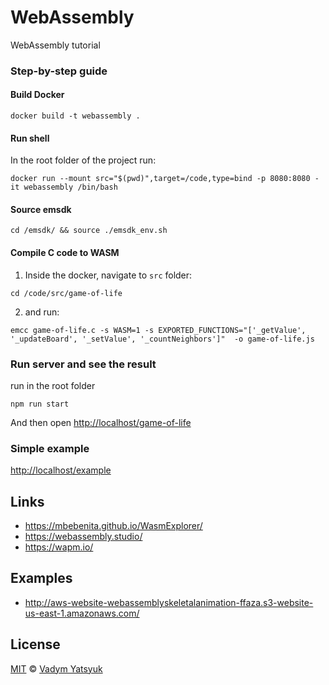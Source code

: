 # WebAssembly

WebAssembly tutorial

### Step-by-step guide

#### Build Docker

```
docker build -t webassembly .
```

#### Run shell

In the root folder of the project run:

```
docker run --mount src="$(pwd)",target=/code,type=bind -p 8080:8080 -it webassembly /bin/bash
```

#### Source emsdk

```
cd /emsdk/ && source ./emsdk_env.sh
```

#### Compile C code to WASM

1. Inside the docker, navigate to `src` folder:

```
cd /code/src/game-of-life
```

2. and run:

```
emcc game-of-life.c -s WASM=1 -s EXPORTED_FUNCTIONS="['_getValue', '_updateBoard', '_setValue', '_countNeighbors']"  -o game-of-life.js
```

### Run server and see the result

run in the root folder

```
npm run start
```

And then open [http://localhost/game-of-life](http://localhost/game-of-life)

### Simple example

[http://localhost/example](http://localhost/example)

## Links

- https://mbebenita.github.io/WasmExplorer/
- https://webassembly.studio/
- https://wapm.io/

## Examples

- http://aws-website-webassemblyskeletalanimation-ffaza.s3-website-us-east-1.amazonaws.com/

## License

[MIT](https://tldrlegal.com/license/mit-license) © [Vadym Yatsyuk](https://github.com/vadimdez)
